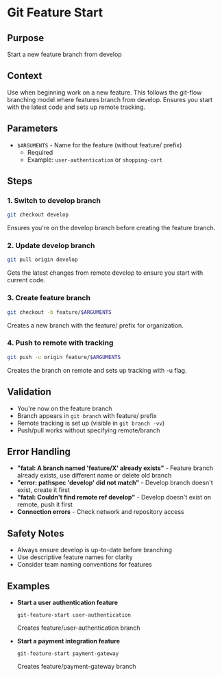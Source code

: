 # Git Feature Start

## Purpose
Start a new feature branch from develop

## Context
Use when beginning work on a new feature. This follows the git-flow branching model where features branch from develop. Ensures you start with the latest code and sets up remote tracking.

## Parameters
- `$ARGUMENTS` - Name for the feature (without feature/ prefix)
  - Required
  - Example: `user-authentication` or `shopping-cart`

## Steps

### 1. Switch to develop branch
```bash
git checkout develop
```
Ensures you're on the develop branch before creating the feature branch.

### 2. Update develop branch
```bash
git pull origin develop
```
Gets the latest changes from remote develop to ensure you start with current code.

### 3. Create feature branch
```bash
git checkout -b feature/$ARGUMENTS
```
Creates a new branch with the feature/ prefix for organization.

### 4. Push to remote with tracking
```bash
git push -u origin feature/$ARGUMENTS
```
Creates the branch on remote and sets up tracking with -u flag.

## Validation
- You're now on the feature branch
- Branch appears in `git branch` with feature/ prefix
- Remote tracking is set up (visible in `git branch -vv`)
- Push/pull works without specifying remote/branch

## Error Handling
- **"fatal: A branch named 'feature/X' already exists"** - Feature branch already exists, use different name or delete old branch
- **"error: pathspec 'develop' did not match"** - Develop branch doesn't exist, create it first
- **"fatal: Couldn't find remote ref develop"** - Develop doesn't exist on remote, push it first
- **Connection errors** - Check network and repository access

## Safety Notes
- Always ensure develop is up-to-date before branching
- Use descriptive feature names for clarity
- Consider team naming conventions for features

## Examples
- **Start a user authentication feature**
  ```
  git-feature-start user-authentication
  ```
  Creates feature/user-authentication branch

- **Start a payment integration feature**
  ```
  git-feature-start payment-gateway
  ```
  Creates feature/payment-gateway branch